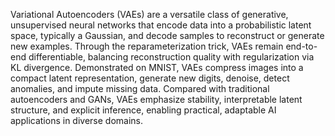 Variational Autoencoders (VAEs) are a versatile class of generative, unsupervised neural networks that encode data into a probabilistic latent space, typically a Gaussian, and decode samples to reconstruct or generate new examples. Through the reparameterization trick, VAEs remain end-to-end differentiable, balancing reconstruction quality with regularization via KL divergence. Demonstrated on MNIST, VAEs compress images into a compact latent representation, generate new digits, denoise, detect anomalies, and impute missing data. Compared with traditional autoencoders and GANs, VAEs emphasize stability, interpretable latent structure, and explicit inference, enabling practical, adaptable AI applications in diverse domains.